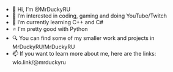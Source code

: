 - 👋 Hi, I’m @MrDuckyRU
- 👀 I’m interested in coding, gaming and doing YouTube/Twitch
- 🌱 I’m currently learning C++ and C#
- ⭐ I'm pretty good with Python
- 🔍 You can find some of my smaller work and projects in MrDuckyRU/MrDuckyRU
- 📫 If you want to learn more about me, here are the links: wlo.link/@mrduckyru
